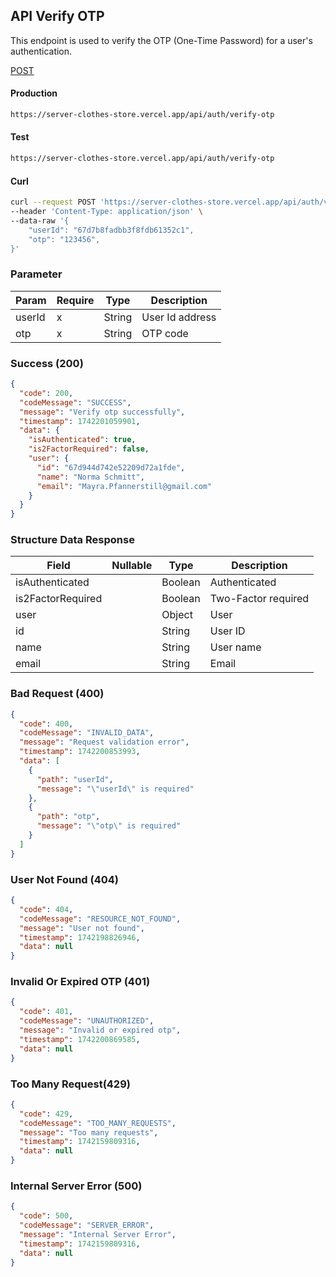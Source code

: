 ## API Verify OTP

This endpoint is used to verify the OTP (One-Time Password) for a user's authentication.

[POST](#)

#### Production

```bash
https://server-clothes-store.vercel.app/api/auth/verify-otp
```

#### Test

```bash
https://server-clothes-store.vercel.app/api/auth/verify-otp
```

#### Curl

```bash
curl --request POST 'https://server-clothes-store.vercel.app/api/auth/verify-otp' \
--header 'Content-Type: application/json' \
--data-raw '{
    "userId": "67d7b8fadbb3f8fdb61352c1",
    "otp": "123456",
}'
```

### Parameter

| Param  | Require | Type   | Description     |
| ------ | ------- | ------ | --------------- |
| userId | x       | String | User Id address |
| otp    | x       | String | OTP code        |

### Success (200)

```json
{
  "code": 200,
  "codeMessage": "SUCCESS",
  "message": "Verify otp successfully",
  "timestamp": 1742201059901,
  "data": {
    "isAuthenticated": true,
    "is2FactorRequired": false,
    "user": {
      "id": "67d944d742e52209d72a1fde",
      "name": "Norma Schmitt",
      "email": "Mayra.Pfannerstill@gmail.com"
    }
  }
}
```

### Structure Data Response

| Field             | Nullable | Type    | Description         |
| ----------------- | -------- | ------- | ------------------- |
| isAuthenticated   |          | Boolean | Authenticated       |
| is2FactorRequired |          | Boolean | Two-Factor required |
| user              |          | Object  | User                |
| id                |          | String  | User ID             |
| name              |          | String  | User name           |
| email             |          | String  | Email               |

### Bad Request (400)

```json
{
  "code": 400,
  "codeMessage": "INVALID_DATA",
  "message": "Request validation error",
  "timestamp": 1742200853993,
  "data": [
    {
      "path": "userId",
      "message": "\"userId\" is required"
    },
    {
      "path": "otp",
      "message": "\"otp\" is required"
    }
  ]
}
```

### User Not Found (404)

```json
{
  "code": 404,
  "codeMessage": "RESOURCE_NOT_FOUND",
  "message": "User not found",
  "timestamp": 1742198826946,
  "data": null
}
```

### Invalid Or Expired OTP (401)

```json
{
  "code": 401,
  "codeMessage": "UNAUTHORIZED",
  "message": "Invalid or expired otp",
  "timestamp": 1742200869585,
  "data": null
}
```

### Too Many Request(429)

```json
{
  "code": 429,
  "codeMessage": "TOO_MANY_REQUESTS",
  "message": "Too many requests",
  "timestamp": 1742159809316,
  "data": null
}
```

### Internal Server Error (500)

```json
{
  "code": 500,
  "codeMessage": "SERVER_ERROR",
  "message": "Internal Server Error",
  "timestamp": 1742159809316,
  "data": null
}
```
